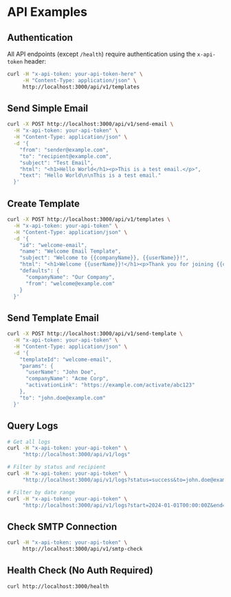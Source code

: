 # API Examples

## Authentication

All API endpoints (except `/health`) require authentication using the `x-api-token` header:

```bash
curl -H "x-api-token: your-api-token-here" \
     -H "Content-Type: application/json" \
     http://localhost:3000/api/v1/templates
```

## Send Simple Email

```bash
curl -X POST http://localhost:3000/api/v1/send-email \
  -H "x-api-token: your-api-token" \
  -H "Content-Type: application/json" \
  -d '{
    "from": "sender@example.com",
    "to": "recipient@example.com",
    "subject": "Test Email",
    "html": "<h1>Hello World</h1><p>This is a test email.</p>",
    "text": "Hello World\n\nThis is a test email."
  }'
```

## Create Template

```bash
curl -X POST http://localhost:3000/api/v1/templates \
  -H "x-api-token: your-api-token" \
  -H "Content-Type: application/json" \
  -d '{
    "id": "welcome-email",
    "name": "Welcome Email Template",
    "subject": "Welcome to {{companyName}}, {{userName}}!",
    "html": "<h1>Welcome {{userName}}!</h1><p>Thank you for joining {{companyName}}.</p><p>Click <a href=\"{{activationLink}}\">here</a> to activate your account.</p>",
    "defaults": {
      "companyName": "Our Company",
      "from": "welcome@example.com"
    }
  }'
```

## Send Template Email

```bash
curl -X POST http://localhost:3000/api/v1/send-template \
  -H "x-api-token: your-api-token" \
  -H "Content-Type: application/json" \
  -d '{
    "templateId": "welcome-email",
    "params": {
      "userName": "John Doe",
      "companyName": "Acme Corp",
      "activationLink": "https://example.com/activate/abc123"
    },
    "to": "john.doe@example.com"
  }'
```

## Query Logs

```bash
# Get all logs
curl -H "x-api-token: your-api-token" \
     "http://localhost:3000/api/v1/logs"

# Filter by status and recipient
curl -H "x-api-token: your-api-token" \
     "http://localhost:3000/api/v1/logs?status=success&to=john.doe@example.com&limit=10"

# Filter by date range
curl -H "x-api-token: your-api-token" \
     "http://localhost:3000/api/v1/logs?start=2024-01-01T00:00:00Z&end=2024-12-31T23:59:59Z"
```

## Check SMTP Connection

```bash
curl -H "x-api-token: your-api-token" \
     http://localhost:3000/api/v1/smtp-check
```

## Health Check (No Auth Required)

```bash
curl http://localhost:3000/health
```